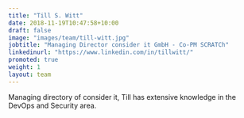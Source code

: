 ```yaml
---
title: "Till S. Witt"
date: 2018-11-19T10:47:58+10:00
draft: false
image: "images/team/till-witt.jpg"
jobtitle: "Managing Director consider it GmbH - Co-PM SCRATCh"
linkedinurl: "https://www.linkedin.com/in/tillwitt/"
promoted: true
weight: 1
layout: team
---
```

Managing directory of consider it, Till has extensive knowledge in the DevOps and Security area.
